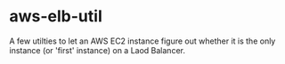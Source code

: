 # aws-elb-util

A few utilties to let an AWS EC2 instance figure out whether it is the only instance (or 'first' instance) on a Laod Balancer.


